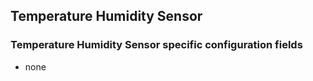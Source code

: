 ## Temperature Humidity Sensor

### Temperature Humidity Sensor specific configuration fields
- none

